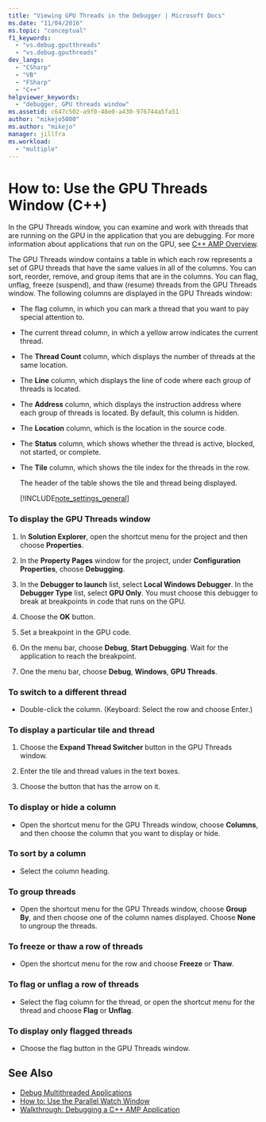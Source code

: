 ```yaml
---
title: "Viewing GPU Threads in the Debugger | Microsoft Docs"
ms.date: "11/04/2016"
ms.topic: "conceptual"
f1_keywords:
  - "vs.debug.gputthreads"
  - "vs.debug.gputhreads"
dev_langs:
  - "CSharp"
  - "VB"
  - "FSharp"
  - "C++"
helpviewer_keywords:
  - "debugger, GPU threads window"
ms.assetid: c647c502-a9f0-48e0-a430-976744a5fa51
author: "mikejo5000"
ms.author: "mikejo"
manager: jillfra
ms.workload:
  - "multiple"
---
```

# How to: Use the GPU Threads Window (C++)
In the GPU Threads window, you can examine and work with threads that are running on the GPU in the application that you are debugging. For more information about applications that run on the GPU, see [C++ AMP Overview](/cpp/parallel/amp/cpp-amp-overview).

 The GPU Threads window contains a table in which each row represents a set of GPU threads that have the same values in all of the columns. You can sort, reorder, remove, and group items that are in the columns. You can flag, unflag, freeze (suspend), and thaw (resume) threads from the GPU Threads window. The following columns are displayed in the GPU Threads window:

- The flag column, in which you can mark a thread that you want to pay special attention to.

- The current thread column, in which a yellow arrow indicates the current thread.

- The **Thread Count** column, which displays the number of threads at the same location.

- The **Line** column, which displays the line of code where each group of threads is located.

- The **Address** column, which displays the instruction address where each group of threads is located. By default, this column is hidden.

- The **Location** column, which is the location in the source code.

- The **Status** column, which shows whether the thread is active, blocked, not started, or complete.

- The **Tile** column, which shows the tile index for the threads in the row.

  The header of the table shows the tile and thread being displayed.

  [!INCLUDE[note_settings_general](../data-tools/includes/note_settings_general_md.md)]

### To display the GPU Threads window

1. In **Solution Explorer**, open the shortcut menu for the project and then choose **Properties**.

2. In the **Property Pages** window for the project, under **Configuration Properties**, choose **Debugging**.

3. In the **Debugger to launch** list, select **Local Windows Debugger**. In the **Debugger Type** list, select **GPU Only**. You must choose this debugger to break at breakpoints in code that runs on the GPU.

4. Choose the **OK** button.

5. Set a breakpoint in the GPU code.

6. On the menu bar, choose **Debug**, **Start Debugging**. Wait for the application to reach the breakpoint.

7. One the menu bar, choose **Debug**, **Windows**, **GPU Threads**.

### To switch to a different thread

-   Double-click the column. (Keyboard: Select the row and choose Enter.)

### To display a particular tile and thread

1. Choose the **Expand Thread Switcher** button in the GPU Threads window.

2. Enter the tile and thread values in the text boxes.

3. Choose the button that has the arrow on it.

### To display or hide a column

-   Open the shortcut menu for the GPU Threads window, choose **Columns**, and then choose the column that you want to display or hide.

### To sort by a column

-   Select the column heading.

### To group threads

-   Open the shortcut menu for the GPU Threads window, choose **Group By**, and then choose one of the column names displayed. Choose **None** to ungroup the threads.

### To freeze or thaw a row of threads

-   Open the shortcut menu for the row and choose **Freeze** or **Thaw**.

### To flag or unflag a row of threads

-   Select the flag column for the thread, or open the shortcut menu for the thread and choose **Flag** or **Unflag**.

### To display only flagged threads

-   Choose the flag button in the GPU Threads window.

## See Also
- [Debug Multithreaded Applications](../debugger/debug-multithreaded-applications-in-visual-studio.md)
- [How to: Use the Parallel Watch Window](../debugger/how-to-use-the-parallel-watch-window.md)
- [Walkthrough: Debugging a C++ AMP Application](/cpp/parallel/amp/walkthrough-debugging-a-cpp-amp-application)